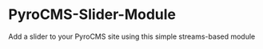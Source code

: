 PyroCMS-Slider-Module
=====================

Add a slider to your PyroCMS site using this simple streams-based module